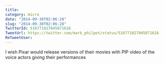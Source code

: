 ```yaml
---
title: 
category: micro
date: "2014-09-30T02:06:28"
slug: "2014-09-30T02:06:28"
TwitterId: 516771027045871616
TweetUrl: https://twitter.com/mark_philpot/status/516771027045871616
ReTweetUser: 
---
```


I wish Pixar would release versions of their movies with PIP video of the voice actors giving their performances